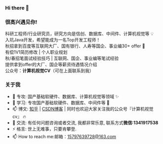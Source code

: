### Hi there 👋

### 很高兴遇见你! 

科研工程师/行业研究员，研究方向是信创、数据库、中间件、计算机视觉等 💡\
入坑Java开发，希望能成为一名Top开发工程师！\
秋招拿到百度等互联网大厂、国有银行、人寿等国企、事业编30+ offer 🤞\
有偿1V1简历修改 | 个人职业规划\
秋/春招笔面试经验技巧 | 互联网、国企、事业编等笔试经验\
提供拿到offer的大厂、国企等薪资待遇情况介绍\
公众号：**计算机视觉CV**（可在上面联系到我）


### 关于我

- 🔭 专攻: 国产基础软硬件、数据库、计算机视觉等领域 ✨
- 🚀 学习: 专攻国产基础软硬件、数据库、中间件等  🍗
- 📫 博文: [知乎](https://www.zhihu.com/people/mo-ming-qi-miao-50-24) | [CSDN博客](https://blog.csdn.net/xiewenrui1996) | 同时也欢迎大家关注我的公众号『计算机视觉cv』 🔥
- 💬 交流: 有任何问题咨询或者交流, 我都非常乐意, 联系方式**微信:1341917538**
- ⚡ 格言: 世上无难事，只要肯攀登.
- 📫 How to reach me:邮箱：15797639728@163.com

